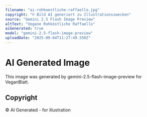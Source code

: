 ```yaml
---
filename: "ai-rohkoestliche-raffaello.jpg"
copyright: "© Bild AI generiert zu Illustrationszwecken"
source: "Gemini 2.5 Flash Image Preview"
altText: "Vegane Rohköstliche Raffaello"
aiGenerated: true
model: "gemini-2.5-flash-image-preview"
uploadDate: "2025-09-04T11:27:49.550Z"
---
```


# AI Generated Image

This image was generated by gemini-2.5-flash-image-preview for VeganBlatt.

## Copyright
© AI Generated - for illustration
